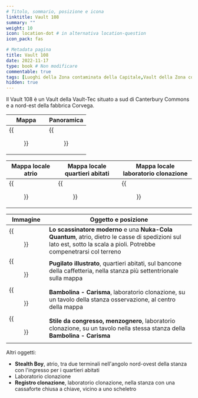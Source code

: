 ```yaml
---
# Titolo, sommario, posizione e icona
linktitle: Vault 108
summary: ""
weight: 10
icon: location-dot # in alternativa location-question
icon_pack: fas

# Metadata pagina
title: Vault 108
date: 2022-11-17
type: book # Non modificare
commentable: true
tags: [Luoghi della Zona contaminata della Capitale,Vault della Zona contaminata della Capitale] 
hidden: true
---
```




Il Vault 108 è un Vault della Vault-Tec situato a sud di Canterbury Commons e a nord-est della fabbrica Corvega.

| Mappa                                 | Panoramica                        |
| ------------------------------------- | --------------------------------- |
| {{<figure src="Vault_108_loc.webp">}} | {{<figure src="Vault_108.webp">}} |

| Mappa locale atrio                             | Mappa locale quartieri abitati                        | Mappa locale laboratorio clonazione               |
| ---------------------------------------------- | ----------------------------------------------------- | ------------------------------------------------- |
| {{<figure src="Vault_108_entrance_loc.webp">}} | {{<figure src="Vault_108_living_quarters_loc.webp">}} | {{<figure src="Vault_108_cloning_lab_loc.webp">}} |

| Immagine                                         | Oggetto e posizione                                                                                                                                                    |
| ------------------------------------------------ | ---------------------------------------------------------------------------------------------------------------------------------------------------------------------- |
| {{<figure src="TumblersTodayBug.webp">}}         | **Lo scassinatore moderno** e una **Nuka-Cola Quantum**, atrio, dietro le casse di spedizioni sul lato est, sotto la scala a pioli. Potrebbe compenetrarsi col terreno |
| {{<figure src="FO3_PI_Vault_108.webp">}}         | **Pugilato illustrato**, quartieri abitati, sul bancone della caffetteria, nella stanza più settentrionale sulla mappa                                                 |
| {{<figure src="V108_Charisma_bobblehead.webp">}} | **Bambolina - Carisma**, laboratorio clonazione, su un tavolo della stanza osservazione, al centro della mappa                                                         |
| {{<figure src="FO3_LCS_Vault_108.webp">}}        | **Stile da congresso, menzognero**, laboratorio clonazione, su un tavolo nella stessa stanza della  **Bambolina - Carisma**                                            |


Altri oggetti:
- **Stealth Boy**, atrio, tra due terminali nell'angolo nord-ovest della stanza con l'ingresso per i quartieri abitati
- Laboratorio clonazione
- **Registro clonazione**, laboratorio clonazione, nella stanza con una cassaforte chiusa a chiave, vicino a uno scheletro

